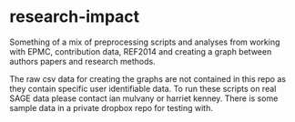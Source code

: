 # research-impact
Something of a mix of preprocessing scripts and analyses from working with EPMC, contribution data, REF2014 and creating a graph between authors papers and research methods. 

The raw csv data for creating the graphs are not contained in this repo as they contain specific user identifiable data. To run these scripts on real SAGE data please contact ian mulvany or harriet kenney. There is some sample data in a private dropbox repo for testing with. 
